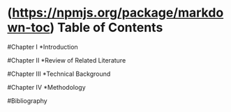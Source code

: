 (https://npmjs.org/package/markdown-toc)
Table of Contents 
=================

#Chapter I
*Introduction

#Chapter II
*Review of Related Literature

#Chapter III
*Technical Background

#Chapter IV
*Methodology

#Bibliography



